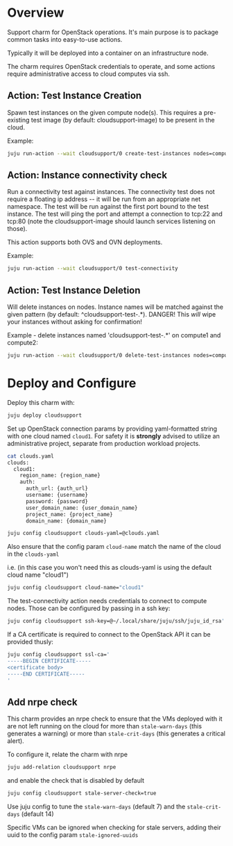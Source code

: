 # Overview

Support charm for OpenStack operations. It's main purpose is to package common tasks into easy-to-use actions. 

Typically it will be deployed into a container on an infrastructure node.

The charm requires OpenStack credentials to operate, and some actions require administrative access to cloud computes via ssh. 


## Action: Test Instance Creation

Spawn test instances on the given compute node(s). This requires a pre-existing test image (by default: cloudsupport-image) to be present in the cloud. 

Example:

```sh
juju run-action --wait cloudsupport/0 create-test-instances nodes=compute1.maas,compute2.maas vcpus=2 vnfspecs=true physnet=physnet1
```


## Action: Instance connectivity check

Run a connectivity test against instances. The connectivity test does not require a floating ip address -- it will be run from an appropriate net namespace. The test will be run against the first port bound to the test instance. The test will ping the port and attempt a connection to tcp:22 and tcp:80 (note the cloudsupport-image should launch services listening on those). 

This action supports both OVS and OVN deployments.

Example:

```sh
juju run-action --wait cloudsupport/0 test-connectivity 
```

## Action: Test Instance Deletion

Will delete instances on nodes. Instance names will be matched against the given pattern (by default: ^cloudsupport-test-.*). DANGER! This _will_ wipe your instances without asking for confirmation!

Example - delete instances named 'cloudsupport-test-.*' on compute1 and compute2:
```sh
juju run-action --wait cloudsupport/0 delete-test-instances nodes=compute1.maas,compute2.maas

```

# Deploy and Configure

Deploy this charm with:
```sh
juju deploy cloudsupport
```
Set up OpenStack connection params by providing yaml-formatted string with one cloud named `cloud1`. For safety it is **strongly** advised to utilize an administrative project, separate from production workload projects.

```sh
cat clouds.yaml
clouds:
  cloud1:
    region_name: {region_name}
    auth:
      auth_url: {auth_url}
      username: {username}
      password: {password}
      user_domain_name: {user_domain_name}
      project_name: {project_name}
      domain_name: {domain_name}

juju config cloudsupport clouds-yaml=@clouds.yaml
```
Also ensure that the config param `cloud-name` match the name of the cloud in the `clouds-yaml`

i.e. (in this case you won't need this as clouds-yaml is using the default cloud name "cloud1")
```sh
juju config cloudsupport cloud-name="cloud1"
```

The test-connectivity action needs credentials to connect to compute nodes. Those can be configured by passing in a ssh key:

```sh
juju config cloudsupport ssh-key=@~/.local/share/juju/ssh/juju_id_rsa'
```

If a CA certificate is required to connect to the OpenStack API it can be provided thusly:

```sh
juju config cloudsupport ssl-ca='
-----BEGIN CERTIFICATE-----
<certificate body>
-----END CERTIFICATE-----
'
```

## Add nrpe check
This charm provides an nrpe check to ensure that the VMs deployed with it are not left running on the cloud for more than 
`stale-warn-days` (this generates a warning) or more than `stale-crit-days` (this generates a critical alert).

To configure it, relate the charm with nrpe 

```sh
juju add-relation cloudsupport nrpe
```

and enable the check that is disabled by default

```sh
juju config cloudsupport stale-server-check=true
```

Use juju config to tune the `stale-warn-days` (default 7) and the `stale-crit-days` (default 14)

Specific VMs can be ignored when checking for stale servers, adding their uuid to the config param `stale-ignored-uuids`